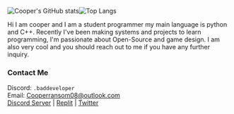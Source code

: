 ![Cooper's GitHub stats](https://github-readme-stats.vercel.app/api?username=itzCozi&show_icons=true&theme=nord)![Top Langs](https://github-readme-stats.vercel.app/api/top-langs/?username=itzCozi&hide=css,batchfile&langs_count=3&size_weight=0.5&count_weight=0.5&theme=nord)

Hi I am cooper and I am a student programmer my main language is python and C++. Recently I've been making systems and projects to learn programming, I'm passionate about Open-Source and game design. I am also very cool and you should reach out to me if you have any further inquiry.

### Contact Me
Discord: `.baddeveloper`  
Email: Cooperransom08@outlook.com  
[Discord Server](https://discord.gg/xGnQQGxwq2)  |  [Replit](https://replit.com/@cozi08)  |  [Twitter](https://twitter.com/ransom_cooper)

